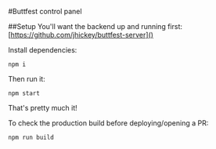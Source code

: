 #Buttfest control panel

##Setup
You'll want the backend up and running first: [https://github.com/jhickey/buttfest-server]()

Install dependencies:
```
npm i
```

Then run it:
```
npm start
```

That's pretty much it!

To check the production build before deploying/opening a PR: 
```
npm run build
```
